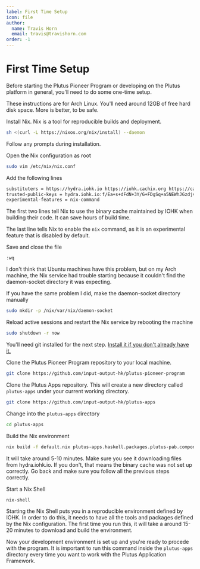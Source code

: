 ```yaml
---
label: First Time Setup
icon: file
author:
  name: Travis Horn
  email: travis@travishorn.com
order: -1
---
```


# First Time Setup

Before starting the Plutus Pioneer Program or developing on the Plutus platform
in general, you'll need to do some one-time setup.

These instructions are for Arch Linux. You'll need around 12GB of free hard disk
space. More is better, to be safe.

Install Nix. Nix is a tool for reproducible builds and deployment.

```bash
sh <(curl -L https://nixos.org/nix/install) --daemon
```

Follow any prompts during installation.

Open the Nix configuration as root

```bash
sudo vim /etc/nix/nix.conf
```

Add the following lines

```bash
substituters = https://hydra.iohk.io https://iohk.cachix.org https://cache.nixos.org/
trusted-public-keys = hydra.iohk.io:f/Ea+s+dFdN+3Y/G+FDgSq+a5NEWhJGzdjvKNGv0/EQ= iohk.cachix.org-1:DpRUyj7h7V830dp/i6Nti+NEO2/nhblbov/8MW7Rqoo= cache.nixos.org-1:6NCHdD59X431o0gWypbMrAURkbJ16ZPMQFGspcDShjY=
experimental-features = nix-command
```

The first two lines tell Nix to use the binary cache maintained by IOHK when
building their code. It can save hours of build time.

The last line tells Nix to enable the `nix` command, as it is an experimental
feature that is disabled by default.

Save and close the file

```
:wq
```

I don't think that Ubuntu machines have this problem, but on my Arch machine,
the Nix service had trouble starting because it couldn't find the daemon-socket
directory it was expecting.

If you have the same problem I did, make the daemon-socket directory manually

```bash
sudo mkdir -p /nix/var/nix/daemon-socket
```

Reload active sessions and restart the Nix service by rebooting the machine

```bash
sudo shutdown -r now
```

You'll need git installed for the next step. [Install it if you don't already
have it.](./appendix/install-git.md)

Clone the Plutus Pioneer Program repository to your local machine.

```bash
git clone https://github.com/input-output-hk/plutus-pioneer-program
```

Clone the Plutus Apps repository. This will create a new directory called
`plutus-apps` under your current working directory. 

```bash
git clone https://github.com/input-output-hk/plutus-apps
```

Change into the `plutus-apps` directory

```bash
cd plutus-apps
```

Build the Nix environment

```bash
nix build -f default.nix plutus-apps.haskell.packages.plutus-pab.components.library
```

It will take around 5-10 minutes. Make sure you see it downloading files from
hydra.iohk.io. If you don't, that means the binary cache was not set up
correctly. Go back and make sure you follow all the previous steps correctly.

Start a Nix Shell

```bash
nix-shell
```

Starting the Nix Shell puts you in a reproducible environment defined by IOHK.
In order to do this, it needs to have all the tools and packages defined by the
Nix configuration. The first time you run this, it will take a around 15-20
minutes to download and build the environment.

Now your development environment is set up and you're ready to procede with the
program. It is important to run this command inside the `plutus-apps` directory
every time you want to work with the Plutus Application Framework.
